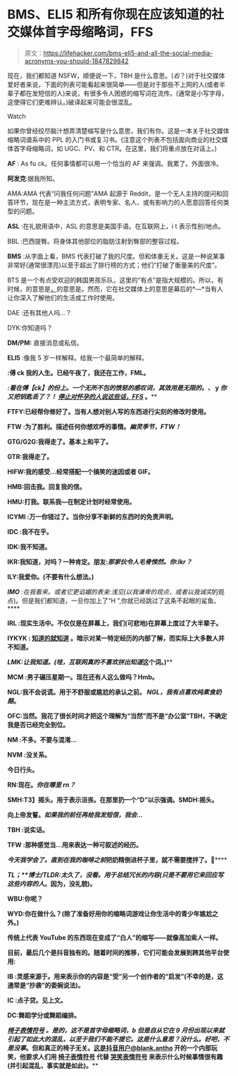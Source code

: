 # BMS、ELI5 和所有你现在应该知道的社交媒体首字母缩略词，FFS

> 原文：<https://lifehacker.com/bms-eli5-and-all-the-social-media-acronyms-you-should-1847829842>

现在，我们都知道 NSFW，顺便说一下，TBH 是什么意思。(*右*？)对于社交媒体爱好者来说，下面的列表可能看起来很简单——但是对于那些不上网的人(或者半辈子都在发短信的人)来说，有很多令人困惑的缩写词在流传。(通常是小写字母，这使得它们更难辨认。)破译起来可能会很混乱。

Watch

如果你曾经绞尽脑汁想弄清楚缩写是什么意思，我们有你。这是一本关于社交媒体缩略词谱系中的 PPL 的入门书或复习书。(注意这个列表不包括面向商业的社交媒体首字母缩略词，如 UGC、PV、和 CTR。在这里，我们将重点放在对话上。)

**AF** : As fu ck。任何事情都可以用一个恰当的 AF 来强调。我累了。外面很冷。

**阿发克**:据我所知。

AMA:AMA 代表“问我任何问题”AMA 起源于 Reddit，是一个无人主持的提问和回答环节，现在是一种主流方式，表明专家、名人、或有影响力的人愿意回答任何类型的问题。

**ASL** :在礼貌用语中，ASL 的意思是美国手语。在互联网上，i t 表示性别/地点。

BBL :巴西提臀。将身体其他部位的脂肪注射到臀部的整容过程。

**BMS** :从字面上看，BMS 代表打破了我的尺度。但和体重无关。这是一种说某事非常好(通常很漂亮)以至于超出了排行榜的方式；他们“打破了衡量美的尺度”。

BTS 是一个有点受欢迎的韩国男孩乐队，这里的“有点”是指大规模的。所以，有时候，的意思是[，](https://www.billboard.com/articles/columns/k-town/7857156/bts-beyond-the-scene-name-change#:~:text=Update%20July%207%2C%202017%3A%20In,English%20meaning%20of%20BTS'%20acronym.)的意思是。然而，它在社交媒体上的意思是幕后的*—*当有人让你深入了解他们的生活或工作时使用。

DAE :还有其他人吗...？

DYK:你知道吗？

**DM/PM:** 直接消息或私信。

**ELI5** :像我 5 岁一样解释。给我一个最简单的解释。

**:傅 ck 我的人生。已经午夜了，我还在工作，FML。**

****:看在傅【ck】的份上。一个无所不包的愤怒的感叹词，其效用是无限的。*、* y *你又把钥匙丢了？！* [*停止对怀孕的人说这些话，FFS*](https://lifehacker.com/stop-saying-these-15-things-to-pregnant-people-ffs-1847502467) 。****

****FTFY:已经帮你修好了。当有人想对别人写的东西进行尖刻的修改时使用。****

******FTW** :为了胜利。描述任何你想欢呼的事情。*幽灵季节，FTW！*****

****GTG/G2G:我得走了。基本上和平了。****

****GTR:我得走了。****

****HIFW:我的感受...经常搭配一个搞笑的迷因或者 GIF。****

****HMB:回击我。回复我的信。****

****HMU:打我。联系我—在制定计划时经常使用。****

******ICYMI** :万一你错过了。当你分享不新鲜的东西时的免责声明。****

******IDC** :我不在乎。****

****IDK:我不知道。****

****IKR:我知道，对吗？一种肯定。朋友:*那家伙令人毛骨悚然。你:Ikr？*****

****ILY:我爱你。(不要有什么想法。)****

******IMO** :在我看来。或者它更谄媚的表亲:浅见(以我*谦卑*的观点，或者以我*诚实*的观点)。但是我们都知道，一旦你加上了“H ”,你就已经跳过了这条不起眼的鲨鱼。****

******IRL** :现实生活中。不仅仅是在屏幕上，我们(可悲地)在屏幕上度过了大半辈子。****

******IYKYK** : [知道的就知道](https://www.youtube.com/watch?v=L7-0ugujS2U) 。暗示对某一特定经历的内部了解，而实际上大多数人并不知道。****

****LMK:让我知道。(哇，互联网真的不喜欢拼出*知道*这个词。)****

******MCM** :男子碾压星期一。现在还有人这么做吗？Hmb。****

****NGL:我不会说谎。用于不舒服或尴尬的承认之前。 *NGL，我有点喜欢纯素食奶酪*。****

****OFC:当然。我花了很长时间才把这个理解为“当然”而不是“办公室”TBH，不确定我是否已经完全到位。****

******NM** :不多。不要与混淆...****

******NVM** :没关系。****

****今日行头。****

****RN:现在。*你在哪里* *rn？*****

******SMH**:**T3】摇头。用于表示沮丧。在那里扔一个“D”以示强调。SMDH:摇头。******

****向上帝发誓。*如果我的前任再给我发短信，我会...*****

******TBH** :说实话。****

******TFW** :那种感觉当...用来表达一种可叙述的经历。****

****今天我学会了。直到在我的咖啡*之前*把奶精倒进杯子里，就不需要搅拌了。🤯******

******TL；**博士/TLDR:太久了，没看。用于总结冗长的内容(只是不要用它来回应*写这些内容的人*。因为，没礼貌)。****

****WBU:你呢？****

****WYD:你在做什么？(除了准备好用你的缩略词游戏让你生活中的青少年尴尬之外。)****

****传统上代表 YouTube 的东西现在变成了“白人”的缩写——就像高加索人一样。****

****目前，最后几个是抖音独有的。随着时间的推移，它们可能会发展到跨其他平台使用:****

******IB** :灵感来源于。用来表示你的内容是“受”另一个创作者的“启发”(不幸的是，这通常是“抄袭”的委婉说法)。****

******IC** :点子贷。见上文。****

****DC:舞蹈学分或舞蹈编排。****

****[**椅子表情符号**](https://emojipedia.org/chair/) 。是的，这不是首字母缩略词，b 但是自从它在 9 月份出现以来就引起了如此大的混乱，以至于我们不能不提它。这是什么意思？没什么。好吧，不是*没事*。但和真正的椅子无关。这是抖音用户@blank.antho 开的一个内部玩笑，他要求人们用 [椅子表情符号](https://emojipedia.org/chair/) 代替 [哭笑表情符号](https://emojipedia.org/face-with-tears-of-joy/) 来表示什么时候事情很有趣(并引起混乱，事实就是如此)。****